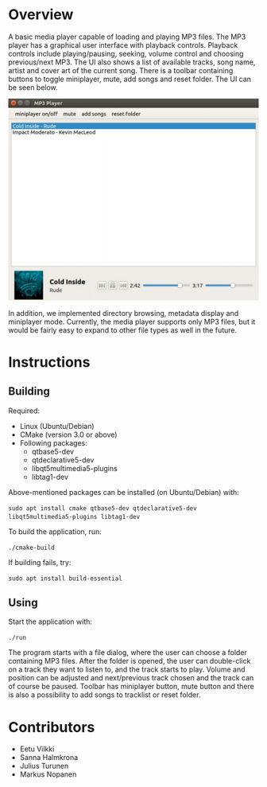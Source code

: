 # Overview
A basic media player capable of loading and playing MP3 files. The MP3
player has a graphical user interface with playback controls. Playback controls include
playing/pausing, seeking, volume control and choosing previous/next MP3. The UI also
shows a list of available tracks, song name, artist and cover art of the current song. There is
a toolbar containing buttons to toggle miniplayer, mute, add songs and reset folder. The UI
can be seen below.

![alt text](https://github.com/vilkkiE/media-player/blob/main/figure1.jpg "Figure 1")

In addition, we implemented directory browsing, metadata display and miniplayer mode. Currently, the media player supports only MP3 files,
but it would be fairly easy to expand to other file types as well in the future.

# Instructions
## Building
Required:
- Linux (Ubuntu/Debian)
- CMake (version 3.0 or above)
- Following packages:
  - qtbase5-dev
  - qtdeclarative5-dev
  - libqt5multimedia5-plugins
  - libtag1-dev
    
Above-mentioned packages can be installed (on Ubuntu/Debian) with:

`sudo apt install cmake qtbase5-dev qtdeclarative5-dev
libqt5multimedia5-plugins libtag1-dev`

To build the application, run:

`./cmake-build`

If building fails, try:

`sudo apt install build-essential`

## Using
Start the application with:

`./run`

The program starts with a file dialog, where the user can choose a folder containing MP3
files. After the folder is opened, the user can double-click on a track they want to listen to,
and the track starts to play. Volume and position can be adjusted and next/previous track
chosen and the track can of course be paused. Toolbar has miniplayer button, mute button
and there is also a possibility to add songs to tracklist or reset folder.

# Contributors
- Eetu Vilkki
- Sanna Halmkrona
- Julius Turunen
- Markus Nopanen
